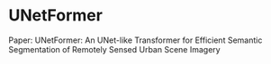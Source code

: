 # UNetFormer
Paper: UNetFormer: An UNet-like Transformer for Efficient Semantic Segmentation of Remotely Sensed Urban Scene Imagery
